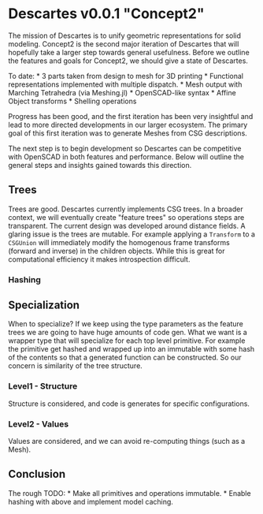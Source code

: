 # Descartes v0.0.1 "Concept2"

The mission of Descartes is to unify geometric representations for
solid modeling. Concept2 is the second major iteration of Descartes that
will hopefully take a larger step towards general usefulness. Before we
outline the features and goals for Concept2, we should give a state of
Descartes.

To date:
    * 3 parts taken from design to mesh for 3D printing
    * Functional representations implemented with multiple dispatch.
    * Mesh output with Marching Tetrahedra (via Meshing.jl)
    * OpenSCAD-like syntax
    * Affine Object transforms
    * Shelling operations

Progress has been good, and the first iteration has been very insightful
and lead to more directed developments in our larger ecosystem. The primary
goal of this first iteration was to generate Meshes from CSG descriptions.

The next step is to begin development so Descartes can be competitive with
OpenSCAD in both features and performance. Below will outline the general
steps and insights gained towards this direction.

## Trees

Trees are good. Descartes currently implements CSG trees. In a broader context,
we will eventually create "feature trees" so operations steps are transparent.
The current design was developed around distance fields. A glaring issue
is the trees are mutable. For example applying a `Transform` to a
`CSGUnion` will immediately modify the homogenous frame transforms (forward
and inverse) in the children objects. While this is great for computational
efficiency it makes introspection difficult.

### Hashing


## Specialization

When to specialize? If we keep using the type parameters as the feature trees
we are going to have huge amounts of code gen. What we want is a wrapper
type that will specialize for each top level primitive. For example the primitive
get hashed and wrapped up into an immutable with some hash of the contents so
that a generated function can be constructed. So our concern is similarity of
the tree structure.

### Level1 - Structure

Structure is considered, and code is generates for specific configurations.

### Level2 - Values

Values are considered, and we can avoid re-computing things (such as a Mesh).


## Conclusion

The rough TODO:
    * Make all primitives and operations immutable.
    * Enable hashing with above and implement model caching.
